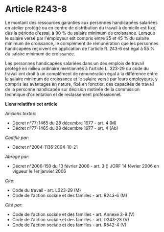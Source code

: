 # Article R243-8

Le montant des ressources garanties aux personnes handicapées salariées en atelier protégé ou en centre de distribution du
travail à domicile est fixé, dès la période d'essai, à 90 % du salaire minimum de croissance. Lorsque le salaire versé par
l'employeur est compris entre 35 et 45 % du salaire minimum de croissance, le complément de rémunération que les personnes
handicapées reçoivent en application de l'article R. 243-6 est égal à 55 % du salaire minimum de croissance.

Les personnes handicapées salariées dans un des emplois de travail protégé en milieu ordinaire mentionnés à l'article L.
323-29 du code du travail ont droit à un complément de rémunération égal à la différence entre le salaire minimum de
croissance et le salaire versé par leurs employeurs, y compris les avantages en nature, fixé en fonction des capacités de
travail de la personne handicapée sur décision motivée de la commission technique d'orientation et de reclassement
professionnel.

**Liens relatifs à cet article**

_Anciens textes_:

  - Décret n°77-1465 du 28 décembre 1977 - art. 4 (M)
  - Décret n°77-1465 du 28 décembre 1977 - art. 4 (Ab)

_Codifié par_:

  - Décret n°2004-1136 2004-10-21

_Abrogé par_:

  - Décret n°2006-150 du 13 février 2006 - art. 3 () JORF 14 février 2006 en vigueur le 1er janvier 2006

_Cite_:

  - Code du travail - art. L323-29 (M)
  - Code de l'action sociale et des familles - art. R243-6 (M)

_Cité par_:

  - Code de l'action sociale et des familles - art. Annexe 3-9 (V)
  - Code de l'action sociale et des familles - art. D243-28 (V)
  - Code de l'action sociale et des familles - art. R542-4 (V)
